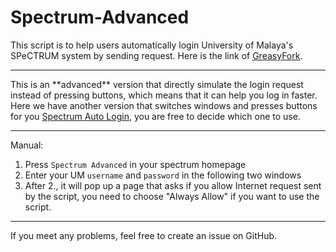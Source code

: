 # Spectrum-Advanced
This script is to help users automatically login University of Malaya's SPeCTRUM system by sending request. Here is the link of <a href="https://greasyfork.org/en/scripts/427693-spectrum-advanced">GreasyFork</a>.
<hr>
This is an **advanced** version that directly simulate the login request instead of pressing buttons, which means that it can help you log in faster. Here we have another version that switches windows and presses buttons for you <a href="https://github.com/Koukotsukan/UM-Spectrum-Auto-Login">Spectrum Auto Login</a>, you are free to decide which one to use.
<hr>
Manual:

1. Press ```Spectrum Advanced``` in your spectrum homepage
2. Enter your UM ```username``` and ```password``` in the following two windows
3. After 2., it will pop up a page that asks if you allow Internet request sent by the script, you need to choose "Always Allow" if you want to use the script.

<hr>
If you meet any problems, feel free to create an issue on GitHub.
